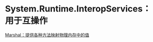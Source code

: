 # System.Runtime.InteropServices：用于互操作
<p id="1zARmTXQtZnqcCYkbLfpon">

[Marshal：提供各种方法映射物理内存中的值](./Marshal%EF%BC%9A%E6%8F%90%E4%BE%9B%E5%90%84%E7%A7%8D%E6%96%B9%E6%B3%95%E6%98%A0%E5%B0%84%E7%89%A9%E7%90%86%E5%86%85%E5%AD%98%E4%B8%AD%E7%9A%84%E5%80%BC/index.md)

</p>


